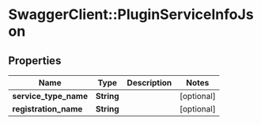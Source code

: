 # SwaggerClient::PluginServiceInfoJson

## Properties
Name | Type | Description | Notes
------------ | ------------- | ------------- | -------------
**service_type_name** | **String** |  | [optional] 
**registration_name** | **String** |  | [optional] 


